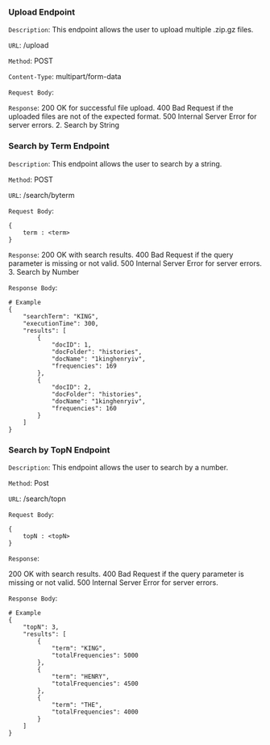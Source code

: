 ### Upload Endpoint

`Description`: This endpoint allows the user to upload multiple .zip.gz files.

`URL`: /upload

`Method`: POST

`Content-Type`: multipart/form-data

`Request Body`: <File Content>

`Response`:
200 OK for successful file upload.
400 Bad Request if the uploaded files are not of the expected format.
500 Internal Server Error for server errors. 2. Search by String

### Search by Term Endpoint

`Description`: This endpoint allows the user to search by a string.

`Method`: POST

`URL`: /search/byterm

`Request Body`:

```
{
    term : <term>
}
```

`Response`:
200 OK with search results.
400 Bad Request if the query parameter is missing or not valid.
500 Internal Server Error for server errors. 3. Search by Number

`Response Body`:

```
# Example
{
    "searchTerm": "KING",
    "executionTime": 300,
    "results": [
        {
            "docID": 1,
            "docFolder": "histories",
            "docName": "1kinghenryiv",
            "frequencies": 169
        },
        {
            "docID": 2,
            "docFolder": "histories",
            "docName": "1kinghenryiv",
            "frequencies": 160
        }
    ]
}
```

### Search by TopN Endpoint

`Description`: This endpoint allows the user to search by a number.

`Method`: Post

`URL`: /search/topn

`Request Body`:

```
{
    topN : <topN>
}
```

`Response`:

200 OK with search results.
400 Bad Request if the query parameter is missing or not valid.
500 Internal Server Error for server errors.

`Response Body`:

```
# Example
{
    "topN": 3,
    "results": [
        {
            "term": "KING",
            "totalFrequencies": 5000
        },
        {
            "term": "HENRY",
            "totalFrequencies": 4500
        },
        {
            "term": "THE",
            "totalFrequencies": 4000
        }
    ]
}
```
